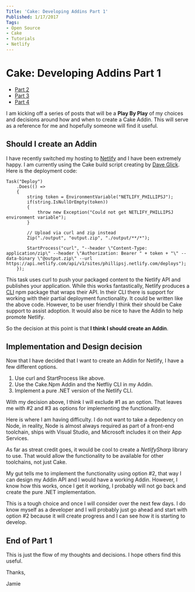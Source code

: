 ```yaml
---
Title: 'Cake: Developing Addins Part 1'
Published: 1/17/2017
Tags:
- Open Source
- Cake
- Tutorials
- Netlify
---
```


# Cake: Developing Addins Part 1

* [Part 2](http://www.phillipsj.net/posts/cake-developing-addins-part-2)
* [Part 3](http://www.phillipsj.net/posts/cake-developing-addins-part-3)
* [Part 4](http://www.phillipsj.net/posts/cake-developing-addins-part-4)

I am kicking off a series of posts that will be a **Play By Play** of my choices and decisions around how and when to create a Cake Addin. This will serve as a reference for me and hopefully someone will find it useful.

## Should I create an Addin

I have recently switched my hosting to [Netlify](https://www.netlify.com) and I have been extremely happy. I am currently using the Cake build script creating by [Dave Glick](https://daveaglick.com/).  Here is the deployment code:

```
Task("Deploy")
    .Does(() =>
    {
        string token = EnvironmentVariable("NETLIFY_PHILLIPSJ");
        if(string.IsNullOrEmpty(token))
        {
            throw new Exception("Could not get NETLIFY_PHILLIPSJ environment variable");
        }
   
        // Upload via curl and zip instead
        Zip("./output", "output.zip", "./output/**/*");

        StartProcess("curl", "--header \"Content-Type: application/zip\" --header \"Authorization: Bearer " + token + "\" --data-binary \"@output.zip\" --url https://api.netlify.com/api/v1/sites/phillipsj.netlify.com/deploys");
    });
```

This task uses curl to push your packaged content to the Netlify API and publishes your application. While this works fantastically, Netlify produces a [CLI](https://github.com/netlify/netlify-cli) npm package that wraps their API.  In their CLI there is support for working with their partial deployment functionality. It could be written like the above code. However, to be user friendly I think their should be Cake support to assist adoption. It would also be nice to have the Addin to help promote Netlify. 

So the decision at this point is that **I think I should create an Addin**.

## Implementation and Design decision

Now that I have decided that I want to create an Addin for Netlify, I have a few different options.

1.  Use curl and StartProcess like above.
2.  Use the Cake.Npm Addin and the Netfliy CLI in my Addin.
3.  Implement a pure .NET version of the Netlify CLI.

With my decision above, I think I will exclude #1 as an option. That leaves me with #2 and #3 as options for implementing the functionality. 

Here is where I am having difficulty. I do not want to take a depedency on Node, in reality, Node is almost always required as part of a front-end toolchain, ships with Visual Studio, and Microsoft includes it on their App Services. 

As far as streat credit goes, it would be cool to create a *NetlifySharp* library to use. That would allow the functionality to be available for other toolchains, not just Cake.  

My gut tells me to implement the functionality using option #2, that way I can design my Addin API and I would have a working Addin. However, I know how this works, once I get it working, I probably will not go back and create the pure .NET implementation.

This is a tough choice and once I will consider over the next few days. I do know myself as a developer and I will probably just go ahead and start with option #2 because it will create progress and I can see how it is starting to develop.

## End of Part 1

This is just the flow of my thoughts and decisions.  I hope others find this useful.

Thanks,

Jamie 
